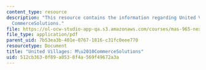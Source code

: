 ```yaml
---
content_type: resource
description: "This resource contains the information regarding United Villages: M\u2010\
  CommerceSolutions."
file: https://ol-ocw-studio-app-qa.s3.amazonaws.com/courses/mas-965-nextlab-i-designing-mobile-technologies-for-the-next-billion-users-fall-2008/512cb3630f89a0538f4a569f49672a3a_MITMAS_965F08_mcomm_final.pdf
file_type: application/pdf
parent_uid: 7b53ea3b-401e-0767-1816-c31fc0eee770
resourcetype: Document
title: "United Villages: M\u2010CommerceSolutions"
uid: 512cb363-0f89-a053-8f4a-569f49672a3a
---
```

